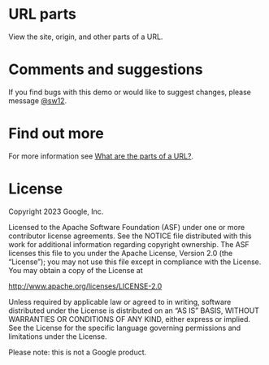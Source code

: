 # URL parts

View the site, origin, and other parts of a URL.


# Comments and suggestions

If you find bugs with this demo or would like to suggest changes, please message [@sw12](https//twitter.com/sw12).


# Find out more

For more information see [What are the parts of a URL?](https://web.dev/url).


# License

Copyright 2023 Google, Inc.

Licensed to the Apache Software Foundation (ASF) under one or more contributor license agreements. See the NOTICE file distributed with this work for additional information regarding copyright ownership. The ASF licenses this file to you under the Apache License, Version 2.0 (the “License”); you may not use this file except in compliance with the License. You may obtain a copy of the License at

http://www.apache.org/licenses/LICENSE-2.0

Unless required by applicable law or agreed to in writing, software distributed under the License is distributed on an “AS IS” BASIS, WITHOUT WARRANTIES OR CONDITIONS OF ANY KIND, either express or implied. See the License for the specific language governing permissions and limitations under the License.

Please note: this is not a Google product.
